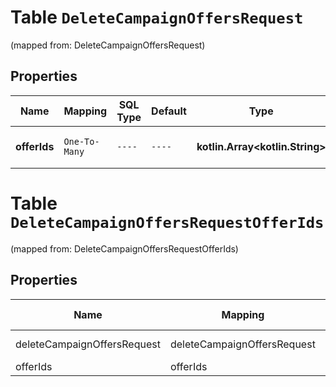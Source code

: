 
# Table `DeleteCampaignOffersRequest`
(mapped from: DeleteCampaignOffersRequest)

## Properties
Name | Mapping | SQL Type | Default | Type | Description | Notes
---- | ------- | -------- | ------- | ---- | ----------- | -----
**offerIds** | `One-To-Many` | `----` | `----`  | **kotlin.Array&lt;kotlin.String&gt;** | Идентификаторы товаров в каталоге. | 


# **Table `DeleteCampaignOffersRequestOfferIds`**
(mapped from: DeleteCampaignOffersRequestOfferIds)

## Properties
Name | Mapping | SQL Type | Default | Type | Description | Notes
---- | ------- | -------- | ------- | ---- | ----------- | -----
deleteCampaignOffersRequest | deleteCampaignOffersRequest | long | | kotlin.Long | Primary Key | *one*
offerIds | offerIds | text | | kotlin.String | Foreign Key | *many*




